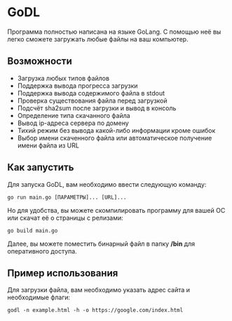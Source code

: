 # GoDL
Программа полностью написана на языке GoLang. С помощью неё вы легко сможете загружать любые файлы на ваш компьютер.

## Возможности
* Загрузка любых типов файлов
* Поддержка вывода прогресса загрузки
* Поддержка вывода содержимого файла в stdout
* Проверка существования файла перед загрузкой
* Подсчёт sha2sum после загрузки и вывод в консоль
* Определение типа скачанного файла
* Вывод ip-адреса сервера по домену
* Тихий режим без вывода какой-либо информации кроме ошибок
* Выбор имени скаченного файла или автоматическое получение имени файла из URL

## Как запустить
Для запуска GoDL, вам необходимо ввести следующую команду:
```
go run main.go [ПАРАМЕТРЫ]... [URL]...
```
Но для удобства, вы можете скомпилировать программу для вашей ОС или скачат её о страницы с релизами:
```
go build main.go
```
Далее, вы можете поместить бинарный файл в папку **/bin** для оперативного доступа.

## Пример использования
Для загрузки файла, вам необходимо указать адрес сайта и необходимые флаги:
```
godl -n example.html -h -o https://google.com/index.html
```
